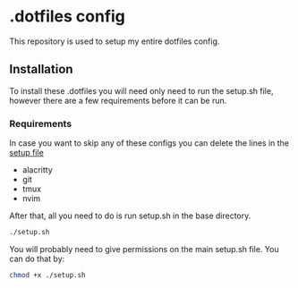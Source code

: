 # .dotfiles config

This repository is used to setup my entire dotfiles config.

## Installation

To install these .dotfiles you will need only need to run the setup.sh file, however there are a few requirements before it can be run.

### Requirements

In case you want to skip any of these configs you can delete the lines in the [setup file](.dotfiles/setup.sh)

- alacritty
- git
- tmux
- nvim

After that, all you need to do is run setup.sh in the base directory.
```bash
./setup.sh
```
You will probably need to give permissions on the main setup.sh file. You can do that by:
```bash
chmod +x ./setup.sh
```
